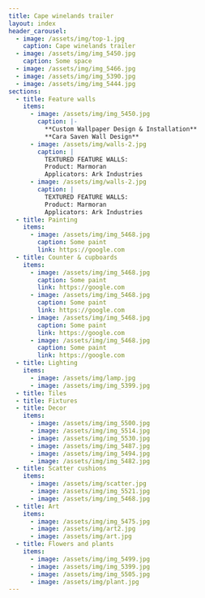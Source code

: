 ```yaml
---
title: Cape winelands trailer
layout: index
header_carousel:
  - image: /assets/img/top-1.jpg
    caption: Cape winelands trailer
  - image: /assets/img/img_5450.jpg
    caption: Some space
  - image: /assets/img/img_5466.jpg
  - image: /assets/img/img_5390.jpg
  - image: /assets/img/img_5444.jpg
sections:
  - title: Feature walls
    items:
      - image: /assets/img/img_5450.jpg
        caption: |-
          **Custom Wallpaper Design & Installation**
          **Cara Saven Wall Design**
      - image: /assets/img/walls-2.jpg
        caption: |
          TEXTURED FEATURE WALLS:
          Product: Marmoran 
          Applicators: Ark Industries
      - image: /assets/img/walls-2.jpg
        caption: |
          TEXTURED FEATURE WALLS:
          Product: Marmoran 
          Applicators: Ark Industries
  - title: Painting
    items:
      - image: /assets/img/img_5468.jpg
        caption: Some paint
        link: https://google.com
  - title: Counter & cupboards
    items:
      - image: /assets/img/img_5468.jpg
        caption: Some paint
        link: https://google.com
      - image: /assets/img/img_5468.jpg
        caption: Some paint
        link: https://google.com
      - image: /assets/img/img_5468.jpg
        caption: Some paint
        link: https://google.com
      - image: /assets/img/img_5468.jpg
        caption: Some paint
        link: https://google.com
  - title: Lighting
    items:
      - image: /assets/img/lamp.jpg
      - image: /assets/img/img_5399.jpg
  - title: Tiles
  - title: Fixtures
  - title: Decor
    items:
      - image: /assets/img/img_5500.jpg
      - image: /assets/img/img_5514.jpg
      - image: /assets/img/img_5530.jpg
      - image: /assets/img/img_5487.jpg
      - image: /assets/img/img_5494.jpg
      - image: /assets/img/img_5482.jpg
  - title: Scatter cushions
    items:
      - image: /assets/img/scatter.jpg
      - image: /assets/img/img_5521.jpg
      - image: /assets/img/img_5468.jpg
  - title: Art
    items:
      - image: /assets/img/img_5475.jpg
      - image: /assets/img/art2.jpg
      - image: /assets/img/art.jpg
  - title: Flowers and plants
    items:
      - image: /assets/img/img_5499.jpg
      - image: /assets/img/img_5399.jpg
      - image: /assets/img/img_5505.jpg
      - image: /assets/img/plant.jpg
---
```

